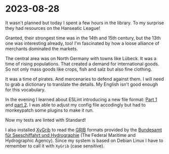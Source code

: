 # 2023-08-28

It wasn't planned but today I spent a few hours in the library. To my surprise
they had resources on the Hanseatic League!

Granted, their strongest time was in the 14th and 15th century, but the 13th
one was interesting already, too! I'm fascinated by how a loose alliance of
merchants dominated the markets.

The central area was on North Germany with towns like Lübeck. It was a time of
rising populations. That created a demand for international goods. So not only
mass goods like crops, fish and salz but also fine clothing.

It was a time of pirates. And mercenaries to defend against them.
I will need to grab a dictionary to translate the details. My English isn't
good enough for this vocabulary.

In the evening I learned about ESLint introducing a new file format:
[Part 1][part1] and [part 2][part2]. I was able to adjust my config file
accodingly but had to monkeypatch some plugins to make it run.

Now my tests are linted with Standard!

I also installed [XyGrib][xygrib] to read the [GRIB][grib] formats provided by
the [Bundesamt für Seeschiffahrt und Hydrographie][bsh]
(The Federal Maritime and Hydrographic Agency). Since my system is based on
Debian Linux I have to remember to call it with `XyGrib` (case sensitive).

[bsh]: https://www.bsh.de/EN/DATA/Predictions/Currents/Surface_currents_for_sailors/surface_currents_for_sailors_node.html
[grib]: https://en.wikipedia.org/wiki/GRIB
[part1]: https://eslint.org/blog/2022/08/new-config-system-part-1/
[part2]: https://eslint.org/blog/2022/08/new-config-system-part-2/
[xygrib]: https://opengribs.org/en/
